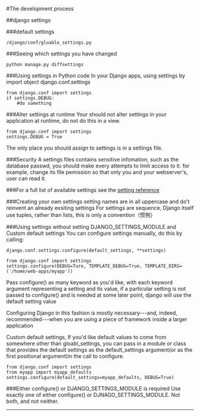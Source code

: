 #The development process

##django settings

###default settings
	
	/django/conf/gloable_settings.py

###Seeing which settings you have changed

	python manage.py diffsettings

###Using settings in Python code
In your Django apps, using settings by import object django.conf.settings

 	from django.conf import settings
	if settings.DEBUG:
		#do something
	
###Alter settings at runtime
Your should not alter settings in your application at runtime, do not do this in a view.

 	from django.conf import settings
	settings.DEBUG = True

The only place you should assign to settings is in a settings file.

###Security
A settings files contains sensitive infomation, such as the database passwd, you should make every attempts to limit access to it. for example, change its file pemission so that only you and your webserver's, user can read it.

###For a full list of available settings
see the [setting reference](https://docs.djangoproject.com/en/1.4/ref/settings/)

###Creating your own settings
setting names are in all uppercase and do't reinvent an already exsiting settings
For settings are sequence, Django itself use tuples, rather than lists, this is only a convention（惯例）

###Using settings without setting DJANGO_SETTINGS_MODULE and Custom default settings
You can configure settings manually, do this by calling:
	
	django.conf.settings.configure(default_settings, **settings)

	from django.conf import settings
	settings.configure(DEBUG=Ture, TEMPLATE_DEBUG=True, TEMPLATE_DIRS=('/home/web-apps/myapp'))

Pass configure() as many keyword as you'd like, with each keyword argument representing a setting and its value, if a particular setting is not passed to configure() and is needed at some later point, django will use the default setting value

Configuring Django in this fashion is mostly necessary---and, indeed, recommended---when you are using a piece of framework inside a larger application	

Custom default settings, If you'd like default values to come from somewhere other than gloabl_settings, you can pass in a module or class that provides the default settings as the default_settings argument(or as the first positional argument)in the call to configure.

	from django.conf import settings
	from myapp import myapp_defaults
	settings.configure(default_settings=myapp_defaults, DEBUG=True)

###Either configure() or DJANGO_SETTINGS_MODULE is required
Use exactly one of either configure() or DJNAGO_SETTINGS_MODULE. Not both, and not neither.

*****************************************************************************************************************************
